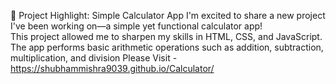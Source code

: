 🚀 Project Highlight: Simple Calculator App
I'm excited to share a new project I've been working on—a simple yet functional calculator app! <br>
This project allowed me to sharpen my skills in HTML, CSS, and JavaScript. <br>
The app performs basic arithmetic operations such as addition, subtraction, multiplication, and division
Please Visit - https://shubhammishra9039.github.io/Calculator/
